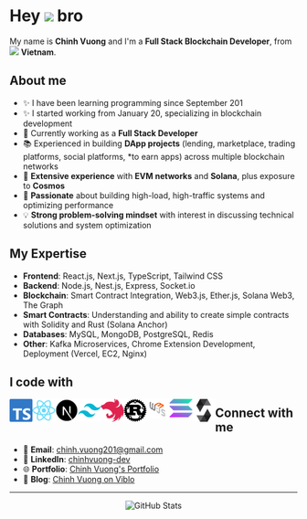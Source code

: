 # Hey <img src="https://emojis.slackmojis.com/emojis/images/1577305505/7373/hand_wave.gif?1577305505" width="50" /> bro

My name is **Chinh Vuong** and I'm a **Full Stack Blockchain Developer**, from <img src="https://cdn-icons-png.flaticon.com/512/206/206632.png" width="17" /> **Vietnam**.

## About me

- ✨ I have been learning programming since September 201
- ✨ I started working from January 20, specializing in blockchain development
- 🚀 Currently working as a **Full Stack Developer**
- 📚 Experienced in building **DApp projects** (lending, marketplace, trading platforms, social platforms, *to earn apps) across multiple blockchain networks
- 🔗 **Extensive experience** with **EVM networks** and **Solana**, plus exposure to **Cosmos**
- 🎯 **Passionate** about building high-load, high-traffic systems and optimizing performance
- 💡 **Strong problem-solving mindset** with interest in discussing technical solutions and system optimization

## My Expertise

- **Frontend**: React.js, Next.js, TypeScript, Tailwind CSS
- **Backend**: Node.js, Nest.js, Express, Socket.io
- **Blockchain**: Smart Contract Integration, Web3.js, Ether.js, Solana Web3, The Graph
- **Smart Contracts**: Understanding and ability to create simple contracts with Solidity and Rust (Solana Anchor)
- **Databases**: MySQL, MongoDB, PostgreSQL, Redis
- **Other**: Kafka Microservices, Chrome Extension Development, Deployment (Vercel, EC2, Nginx)

## I code with

<a href="https://www.typescriptlang.org" target="_blank">
  <img align="left" title="Typescript" alt="Typescript" width="40px" src="./assets/typescript-logo.svg" />
</a>
<a href="https://pt-br.reactjs.org" target="_blank">
 <img align="left" title="ReactJs" alt="React and React Native" width="40px" src="./assets/react-logo.svg" />
</a>
<a href="https://nextjs.org" target="_blank">
  <img align="left" title="Next Js" alt="Next Js" width="40px" src="./assets/next-logo.svg" />
</a>
<a href="https://tailwindcss.com" target="_blank">
 <img align="left" title="Tailwind Css" alt="Tailwind Css" width="40px" src="./assets/tailwind-logo.svg" />
</a>
<a href="https://nestjs.com" target="_blank">
  <img align="left" title="Nest Js" alt="Nest Js" width="40px" src="./assets/nest-logo.svg" />
</a>
<a href="https://www.rust-lang.org" target="_blank">
  <img align="left" title="Rust" alt="Rust" width="40px" src="https://raw.githubusercontent.com/devicons/devicon/master/icons/rust/rust-plain.svg" />
</a>
<a href="https://web3js.readthedocs.io" target="_blank">
  <img align="left" title="Web3 Js" alt="Web3 Js" width="40px" src="./assets/web3js.png" />
</a>
<a href="https://solana-labs.github.io/solana-web3.js" target="_blank">
  <img align="left" title="solana web3js" alt="solana web3js" width="40px" src="./assets/solana-sol-logo.svg" />
</a>
<a href="https://docs.soliditylang.org" target="_blank">
  <img align="left" title="Solidity" alt="Solidity" width="40px" src="https://raw.githubusercontent.com/devicons/devicon/master/icons/solidity/solidity-original.svg" />
</a>

## Connect with me

- 📧 **Email**: [chinh.vuong201@gmail.com](mailto:chinh.vuong201@gmail.com)
- 💼 **LinkedIn**: [chinhvuong-dev](https://www.linkedin.com/in/chinhvuong-dev)
- 🌐 **Portfolio**: [Chinh Vuong's Portfolio](https://portfolio-chinhvuongs-projects.vercel.app/)
- 📝 **Blog**: [Chinh Vuong on Viblo](https://viblo.asia/u/chinhvuong)

---

<div align="center">
  <img src="https://github-readme-stats.vercel.app/api?username=chinhvuong&show_icons=true&theme=radical" alt="GitHub Stats" />
</div>
